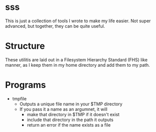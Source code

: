 # sss

This is just a collection of tools I wrote to make my life easier. 
Not super advanced, but together, they can be quite useful.


# Structure
These utilitis are laid out in a Filesystem Hierarchy Standard (FHS) like manner, as I keep them in my home directory and add them to my path.

# Programs

- tmpfile
  - Outputs a unique file name in your $TMP directory
  - If you pass it a name as an argumnet, it will 
    - make that directory in $TMP if it doesn't exist
    - include that directory in the path it outputs
    - return an error if the name exists as a file

